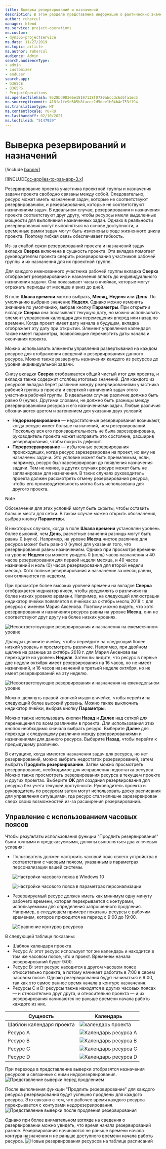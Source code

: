 ```yaml
---
title: Выверка резервирований и назначений
description: В этом разделе представлена информация о фактических значениях.
author: ruhercul
manager: kfend
ms.service: project-operations
ms.custom:
- dyn365-projectservice
ms.date: 11/27/2019
ms.topic: article
ms.author: ruhercul
audience: Admin
search.audienceType:
- admin
- customizer
- enduser
search.app:
- D365CE
- D365PS
- ProjectOperations
ms.openlocfilehash: 9528bd983e6e18197138f0720abccdc6d6fa1ed5
ms.sourcegitcommit: 418fa1fe9d605b8faccc2d5dee1b04b4e753f194
ms.translationtype: HT
ms.contentlocale: ru-RU
ms.lasthandoff: 02/10/2021
ms.locfileid: "5147939"
---
```

# <a name="reconcile-bookings-and-assignments"></a>Выверка резервирований и назначений

[!include [banner](../includes/psa-now-project-operations.md)]

[!INCLUDE[cc-applies-to-psa-app-3.x](../includes/cc-applies-to-psa-app-3x.md)]

Резервирование проекта участника проектной группы и назначения задачи проекта свободно связаны между собой. Следовательно, ресурс может иметь назначения задач, которые не соответствуют резервированиям, и резервирования, которые не соответствуют назначениям задач. В идеальном случае, резервирования и назначения проекта соответствуют друг другу, чтобы ресурсы имели выделенные мощности для выполнения назначенных задач. Однако в реальности резервирования могут выполняться на основе доступности, а временные рамки задач могут быть изменены в ходе жизненного цикла проекта. Поэтому гибкая связь обеспечивает гибкость.

Из-за слабой связи резервирований проекта и назначений задач вкладка **Сверка** включена в сущность проекта. Эта вкладка помогает руководителям проекта сверить резервирования участников рабочей группы и их назначения для их проектной группе.

Для каждого именованного участника рабочей группы вкладка **Сверка** отображает резервирования и назначения вплоть до индивидуального назначения задачи. Она показывает часы в ячейках, которые могут отражать периоды от месяцев и вниз до дней.

В поле **Шкала времени** можно выбрать, **Месяц**, **Неделя** или **День**. По умолчанию выбрано значение **Неделя**. Однако можно изменить значение по умолчанию, выбрав кнопку **Параметры**. При открытии вкладки **Сверка** она показывают текущую дату, но можно использовать элемент управления календаря для перемещения вперед или назад по времени. Когда проект имеет дату начала в будущем, вкладка отображает эту дату при открытии. Элемент управления календаря также имеет параметры, позволяющие переместить даты начала и окончания проекта.

Можно использовать элементы управления развертывания на каждом ресурсе для отображения сведений о резервированиях данного ресурса. Можно также развернуть назначения каждого из ресурсов до уровня индивидуальной задачи.

Снизу вкладки **Сверка** отображается общий чистый итог для проекта, и вкладка также содержит столбец итоговых значений. Для каждого из ресурсов вкладка берет различие между резервированиями участника рабочей группы в проекта и сверткой назначений задач этого участника рабочей группы. В идеальном случае различие должно быть равно 0 (нулю). Другими словами, не должно быть разницы между резервированиями ресурса и его назначениями задач. Любые различия обозначаются цветом и затенением для указания двух условий:

- **Недорезервирование** — недостаточные резервирования возникают, когда ресурс имеет больше назначений, чем резервирований. Поскольку вся его производительность не была зарезервирована, руководитель проекта может исправить это состояние, расширив резервирования, чтобы покрыть дефицит.
- **Перерезервирование** — избыточные резервирования происходящих, когда ресурс зарезервирован на проект, но ему не назначены задачи. Это условие может быть приемлемым, если, например, ресурс был зарезервирован до появления назначения задачи. Тем не менее, в других случаях ресурс может быть не запланирован для назначения. В таких случаях руководитель проекта должен рассмотреть отмену резервирования ресурса, чтобы его производительность могла быть использована для другого проекта.

> [!NOTE]
> Обозначения для этих условий могут быть скрыты, чтобы оставить больше места для сетки. В таком случае можно открыть обозначения, выбрав кнопку **Параметры**.

В некоторых случаях, когда в поле **Шкала времени** установлен уровень более высокий, чем **День**, расчетные значения разницы могут быть равны 0 (нулю). Например, на уровне **Месяц** чистое различие для ресурса может быть равно 0 (нулю) для указания того, что резервирования равны назначениям. Однако при просмотре времени на уровне **Неделя** вы можете увидеть 0 (ноль) часов назначения и 40 часов резервирования для первой недели месяца, и 40 часов назначений и ноль (0) часов резервирования для второй недели месяца. Хотя полные резервирования и назначение за месяц равны, они отличаются по неделям.

При просмотре более высоких уровней времени на вкладке **Сверка** отображается индикатор ячеек, чтобы уведомлять о различиях на более низких уровнях времени. Например, на следующей иллюстрации индикатор ячейки появляется в ячейках за октябрь месяц 2018 г. для ресурса с именем Мария Аксенова. Поэтому можно видеть, что хотя резервирования и назначения ресурса равны на уровне **Месяц**, они не соответствуют друг другу на более низких уровнях.

![Несоответствующие резервирования и назначения на ежемесячном уровне](media/reconcile-assignments-01.JPG)

Дважды щелкните ячейку, чтобы перейдите на следующий более низкий уровень и просмотреть различие. Например, при двойном щелчке на разнице за октябрь 2018 г. для Мария Аксенова вы переходите на уровень **Неделя**. Затем вы видите, что ресурс в первые две недели октября имеет резервирования на 16 часов, но не имеет назначений, и 16 часов назначений в третьей неделе октября, но не имеет резервирований на эту неделю.

![Несоответствующие резервирования и назначения на еженедельном уровне](media/reconcile-assignments-02.JPG)

Можно щелкнуть правой кнопкой мыши в ячейке, чтобы перейти на следующий более высокий уровень. Можно также выключить индикатор ячейки, выбрав кнопку **Параметры**. 

Можно также использовать кнопки **Назад** и **Далее** над сеткой для перемещения по всем различиям в проекта. Для использования этих кнопок необходимо сначала выбрать ресурс. Выберите **Далее** для перехода к следующему различию между резервированиями и назначениями для данного ресурса. Выберите **Назад**, чтобы перейти к предыдущему различию.

В ситуациях, когда имеются назначения задач для ресурса, но нет резервирований, можно выбрать недостаток резервирований, затем выбрать **Продлить резервирование**. Затем можно просмотреть резервирование, необходимое для исправления недостатка ресурса. Можно также просмотреть резервирования ресурса в текущем проекте и других проектах. Выберите **ОК** для создания резервирования для ресурса без учета текущей доступности. Руководитель проекта и руководитель по ресурсам затем могут использовать доску расписания для управления ситуациями, где ресурс стал излишне зарезервирован сверх своих возможностей из-за расширения резервирований.

## <a name="managing-with-time-zones"></a>Управление с использованием часовых поясов
Чтобы результаты использования функции "Продлить резервирования" были точными и предсказуемыми, должны выполняться два ключевых условия:  

- Пользователь должен настроить часовой пояс своего устройства в соответствии с часовым поясом, указанным в параметрах персонализации вашей системы.
 
  ![Настройки часового пояса в Windows 10](media/reconcile-assignments-03.png)

  ![Настройки часового пояса в параметрах персонализации](media/reconcile-assignments-04.png)
 
- Резервируемый ресурс должен иметь как минимум одну минуту рабочего времени, которая перекрывается с контурами, используемыми для определения запрошенного продления. Например, в следующем примере показаны ресурсы с рабочим временем, которое приходится на период с 9:00 до 19:00. 

  ![Сравнение контуров ресурсов](media/reconcile-assignments-05.png)

В следующей таблице показаны:

- Шаблон календаря проекта.
- Ресурс A: этот ресурс использует тот же календарь и находится в том же часовом поясе, что и проект. Временем начала резервирований будет 9:00.
- Ресурс B: этот ресурс находится в другом часовом поясе относительно проекта, а потому начинает работать в 7:00 в своем часовом поясе. Однако резервирования будут начинаться в 9:00, так как это самое раннее время начала в контуре назначения.
- Ресурсы C и D: ресурсы также находятся в других часовых поясах — и относительно друг друга, и относительно проекта — и их резервирования начинаются не раньше времени начала работы каждого из них.

|Сущность  |Календарь  |
|-|-|
|Шаблон календаря проекта   | ![календарь проекта](media/reconcile-assignments-06.png) |
|Ресурс A  | ![Календарь ресурса A](media/reconcile-assignments-06.png) |
|Ресурс B  |  ![Календарь ресурса B](media/reconcile-assignments-07.png) |
|Ресурс C  |  ![Календарь ресурса C](media/reconcile-assignments-08.png) |
|Ресурс D  | ![Календарь ресурса D](media/reconcile-assignments-09.png)  |
 
При переходе в представление выверки отобразятся назначения ресурсов и связанные с ними недорезервирования.
 ![Представление выверки перед продлением](media/reconcile-assignments-10.png)

После выполнения функции "Продлить резервирование" для каждого ресурса резервирования будут успешно продлены для каждого ресурса. Это связано с тем, что рабочее время каждого ресурса перекрывается с контурами недорезервирования.
 ![Представление выверки после продления резервирования](media/reconcile-assignments-11.png) 

Однако при более внимательном взгляде на сведения о резервировании можно увидеть, что время начала резервирований разное. Резервирования начинаются не раньше времени начала контура назначения и не раньше доступного времени начала работы ресурса.
 ![Новые резервирования ресурсов на таблице расписаний](media/reconcile-assignments-12.png)
